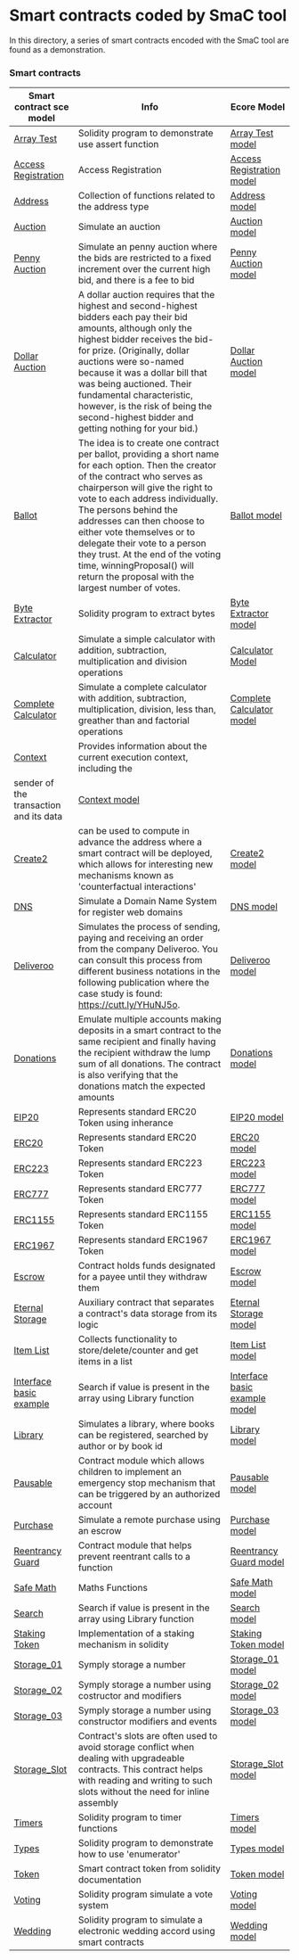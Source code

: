 **Smart contracts coded by SmaC tool**
================
In this directory, a series of smart contracts encoded with the SmaC tool are found as a demonstration.
### Smart contracts

| Smart contract sce model | Info | Ecore Model
| --- | --- | --- |
| [Array Test](https://github.com/KybeleResearch/SmaC/blob/main/Example%20Models/ArrayTest.sce) | Solidity program to  demonstrate use assert function | [Array Test model](https://github.com/KybeleResearch/SmaC/blob/main/Example%20Models/ArrayTest.xmi)
| [Access Registration](https://github.com/KybeleResearch/SmaC/blob/main/Example%20Models/AccessRegistration.sce) | Access Registration | [Access Registration model](https://github.com/KybeleResearch/SmaC/blob/main/Example%20Models/AccessRegistration.xmi)
| [Address](https://github.com/KybeleResearch/SmaC/blob/main/Example%20Models/Address.sce) | Collection of functions related to the address type | [Address model](https://github.com/KybeleResearch/SmaC/blob/main/Example%20Models/Address.xmi)
| [Auction](https://github.com/KybeleResearch/SmaC/blob/main/Example%20Models/Auction.sce) | Simulate an auction| [Auction model](https://github.com/KybeleResearch/SmaC/blob/main/Example%20Models/Auction.xmi)
| [Penny Auction](https://github.com/KybeleResearch/SmaC/blob/main/Example%20Models/PennyAuction.sce) | Simulate an penny auction where the bids are restricted to a fixed increment over the current high bid, and there is a fee to bid| [Penny Auction model](https://github.com/KybeleResearch/SmaC/blob/main/Example%20Models/PennyAuction.xmi)
| [Dollar Auction](https://github.com/KybeleResearch/SmaC/blob/main/Example%20Models/DollarAuction.sce) | A dollar auction requires that the highest and second-highest bidders each pay their bid amounts, although only the highest bidder receives the bid-for prize. (Originally, dollar auctions were so-named because it was a dollar bill that was being auctioned. Their fundamental characteristic, however, is the risk of being the second-highest bidder and getting nothing for your bid.)| [Dollar Auction model](https://github.com/KybeleResearch/SmaC/blob/main/Example%20Models/DollarAuction.xmi)
| [Ballot](https://github.com/KybeleResearch/SmaC/blob/main/Example%20Models/Ballot.sce) | The idea is to create one contract per ballot, providing a short name for each option. Then the creator of the contract who serves as chairperson will give the right to vote to each address individually. The persons behind the addresses can then choose to either vote themselves or to delegate their vote to a person they trust. At the end of the voting time, winningProposal() will return the proposal with the largest number of votes. | [Ballot model](https://github.com/KybeleResearch/SmaC/blob/main/Example%20Models/Ballot.xmi) 
| [Byte Extractor](https://github.com/KybeleResearch/SmaC/blob/main/Example%20Models/ByteExtractor.sce) | Solidity program to extract bytes | [Byte Extractor model](https://github.com/KybeleResearch/SmaC/blob/main/Example%20Models/ByteExtractor.xmi)
| [Calculator](https://github.com/KybeleResearch/SmaC/blob/main/Example%20Models/Calculator.sce) | Simulate a simple calculator with addition, subtraction, multiplication and division operations | [Calculator Model](https://github.com/KybeleResearch/SmaC/blob/main/Example%20Models/Calculator.xmi)
| [Complete Calculator](https://github.com/KybeleResearch/SmaC/blob/main/Example%20Models/CalculatorInherance.sce) | Simulate a complete calculator with addition, subtraction, multiplication, division, less than, greather than and factorial operations |  [Complete Calculator model](https://github.com/KybeleResearch/SmaC/blob/main/Example%20Models/CalculatorInherance.xmi)
| [Context](https://github.com/KybeleResearch/SmaC/blob/main/Example%20Models/Context.sce) | Provides information about the current execution context, including the
 sender of the transaction and its data |  [Context model](https://github.com/KybeleResearch/SmaC/blob/main/Example%20Models/Context.xmi)
| [Create2](https://github.com/KybeleResearch/SmaC/blob/main/Example%20Models/Create2.sce) | can be used to compute in advance the address where a smart contract will be deployed, which allows for interesting new mechanisms known as 'counterfactual interactions' |  [Create2 model](https://github.com/KybeleResearch/SmaC/blob/main/Example%20Models/Create2.xmi)
| [DNS](https://github.com/KybeleResearch/SmaC/blob/main/Example%20Models/DNS.sce) | Simulate a Domain Name System for register web domains | [DNS model](https://github.com/KybeleResearch/SmaC/blob/main/Example%20Models/DNS.xmi)
| [Deliveroo](https://github.com/KybeleResearch/SmaC/blob/main/Example%20Models/Deliveroo.sce) | Simulates the process of sending, paying and receiving an order from the company Deliveroo. You can consult this process from different business notations in the following publication where the case study is found: https://cutt.ly/YHuNJ5o.| [Deliveroo model](https://github.com/KybeleResearch/SmaC/blob/main/Example%20Models/Deliveroo.xmi)
| [Donations](https://github.com/KybeleResearch/SmaC/blob/main/Example%20Models/Donations.sce) | Emulate multiple accounts making deposits in a smart contract to the same recipient and finally having the recipient withdraw the lump sum of all donations. The contract is also verifying that the donations match the expected amounts | [Donations model](https://github.com/KybeleResearch/SmaC/blob/main/Example%20Models/Donations.xmi)
| [EIP20](https://github.com/KybeleResearch/SmaC/blob/main/Example%20Models/EIP20.sce) | Represents standard ERC20 Token using inherance | [EIP20 model](https://github.com/KybeleResearch/SmaC/blob/main/Example%20Models/EIP20.xmi)
| [ERC20](https://github.com/KybeleResearch/SmaC/blob/main/Example%20Models/ERC20.sce) | Represents standard ERC20 Token | [ERC20 model](https://github.com/KybeleResearch/SmaC/blob/main/Example%20Models/ERC223.xmi)
| [ERC223](https://github.com/KybeleResearch/SmaC/blob/main/Example%20Models/ERC223.sce) | Represents standard ERC223 Token | [ERC223 model](https://github.com/KybeleResearch/SmaC/blob/main/Example%20Models/ERC223.xmi)
| [ERC777](https://github.com/KybeleResearch/SmaC/blob/main/Example%20Models/ERC777.sce) | Represents standard ERC777 Token | [ERC777 model](https://github.com/KybeleResearch/SmaC/blob/main/Example%20Models/ERC777.xmi)
| [ERC1155](https://github.com/KybeleResearch/SmaC/blob/main/Example%20Models/ERC1155.sce) | Represents standard ERC1155 Token | [ERC1155 model](https://github.com/KybeleResearch/SmaC/blob/main/Example%20Models/ERC1155.xmi)
| [ERC1967](https://github.com/KybeleResearch/SmaC/blob/main/Example%20Models/ERC1967.sce) | Represents standard ERC1967 Token | [ERC1967 model](https://github.com/KybeleResearch/SmaC/blob/main/Example%20Models/ERC1967.xmi)
| [Escrow](https://github.com/KybeleResearch/SmaC/blob/main/Example%20Models/Escrow.sce) | Contract holds funds designated for a payee until they withdraw them| [Escrow model](https://github.com/KybeleResearch/SmaC/blob/main/Example%20Models/Escrow.xmi)
| [Eternal Storage](https://github.com/KybeleResearch/SmaC/blob/main/Example%20Models/EternalStorage.sce) | Auxiliary contract that separates a contract's data storage from its logic | [Eternal Storage model](https://github.com/KybeleResearch/SmaC/blob/main/Example%20Models/EternalStorage.xmi)
 [Item List](https://github.com/KybeleResearch/SmaC/blob/main/Example%20Models/ItemList.sce) | Collects functionality to store/delete/counter and get items in a list |  [Item List model](https://github.com/KybeleResearch/SmaC/blob/main/Example%20Models/ItemList.xmi)
 | [Interface basic example](https://github.com/KybeleResearch/SmaC/blob/main/Example%20Models/SayHelloInterface.sce) | Search if value is present in the array using Library function | [Interface basic example model](https://github.com/KybeleResearch/SmaC/blob/main/Example%20Models/SayHelloInterface.xmi)
 | [Library](https://github.com/KybeleResearch/SmaC/blob/main/Example%20Models/Book.sce) | Simulates a library, where books can be registered, searched by author or by book id| [Library model](https://github.com/KybeleResearch/SmaC/blob/main/Example%20Models/Book.xmi)
 | [Pausable](https://github.com/KybeleResearch/SmaC/blob/main/Example%20Models/Pausable.sce) | Contract module which allows children to implement an emergency stop mechanism that can be triggered by an authorized account | [Pausable model](https://github.com/KybeleResearch/SmaC/blob/main/Example%20Models/Pausable.xmi)
| [Purchase](https://github.com/KybeleResearch/SmaC/blob/main/Example%20Models/Purchase.sce) | Simulate a remote purchase using an escrow | [Purchase model](https://github.com/KybeleResearch/SmaC/blob/main/Example%20Models/Purchase.xmi)
| [Reentrancy Guard](https://github.com/KybeleResearch/SmaC/blob/main/Example%20Models/ReentrancyGuard.sce) | Contract module that helps prevent reentrant calls to a function | [Reentrancy Guard model](https://github.com/KybeleResearch/SmaC/blob/main/Example%20Models/ReentrancyGuard.xmi)
| [Safe Math](https://github.com/KybeleResearch/SmaC/blob/main/Example%20Models/SafeMath.sce) | Maths Functions | [Safe Math model](https://github.com/KybeleResearch/SmaC/blob/main/Example%20Models/SafeMath.xmi)
| [Search](https://github.com/KybeleResearch/SmaC/blob/main/Example%20Models/Search.sce) | Search if value is present in the array using Library function | [Search model](https://github.com/KybeleResearch/SmaC/blob/main/Example%20Models/Search.xmi)
| [Staking Token](https://github.com/KybeleResearch/SmaC/blob/main/Example%20Models/StakingToken.sce) |Implementation of a staking mechanism in solidity | [Staking Token model](https://github.com/KybeleResearch/SmaC/blob/main/Example%20Models/StakingToken.xmi)
| [Storage_01](https://github.com/KybeleResearch/SmaC/blob/main/Example%20Models/Storage.sce) | Symply storage a number | [Storage_01 model](https://github.com/KybeleResearch/SmaC/blob/main/Example%20Models/Storage.xmi)
| [Storage_02](https://github.com/KybeleResearch/SmaC/blob/main/Example%20Models/StorageRestrictions.sce) | Symply storage a number using costructor and modifiers | [Storage_02 model](https://github.com/KybeleResearch/SmaC/blob/main/Example%20Models/StorageRestrictions.xmi)
| [Storage_03](https://github.com/KybeleResearch/SmaC/blob/main/Example%20Models/Purchase.sce) | Symply storage a number using constructor modifiers and events | [Storage_03 model](https://github.com/KybeleResearch/SmaC/blob/main/Example%20Models/Purchase.xmi)
| [Storage_Slot](https://github.com/KybeleResearch/SmaC/blob/main/Example%20Models/StorageSlot.sce) | Contract's slots are often used to avoid storage conflict when dealing with upgradeable contracts. This contract helps with reading and writing to such slots without the need for inline assembly | [Storage_Slot model](https://github.com/KybeleResearch/SmaC/blob/main/Example%20Models/StorageSlot.xmi)
| [Timers](https://github.com/KybeleResearch/SmaC/blob/main/Example%20Models/Timers.sce) | Solidity program to timer functions | [Timers model](https://github.com/KybeleResearch/SmaC/blob/main/Example%20Models/Timers.xmi)
| [Types](https://github.com/KybeleResearch/SmaC/blob/main/Example%20Models/Types.sce) | Solidity program to demonstrate how to use 'enumerator' | [Types model](https://github.com/KybeleResearch/SmaC/blob/main/Example%20Models/Types.xmi)
| [Token](https://github.com/KybeleResearch/SmaC/blob/main/Example%20Models/Token.sce) | Smart contract token from solidity documentation | [Token model](https://github.com/KybeleResearch/SmaC/blob/main/Example%20Models/Token.xmi)
| [Voting](https://github.com/KybeleResearch/SmaC/blob/main/Example%20Models/VotingForTopper.sce) | Solidity program simulate a vote system | [Voting model](https://github.com/KybeleResearch/SmaC/blob/main/Example%20Models/VotingForTopper.xmi)
| [Wedding](https://github.com/KybeleResearch/SmaC/blob/main/Example%20Models/Wedding.sce) | Solidity program to simulate a electronic wedding accord using smart contracts  | [Wedding model](https://github.com/KybeleResearch/SmaC/blob/main/Example%20Models/Wedding.xmi)
